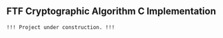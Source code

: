 FTF Cryptographic Algorithm C Implementation
--------------------------------------------

`!!! Project under construction. !!!`
